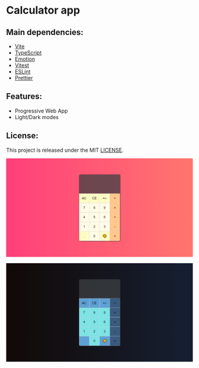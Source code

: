 # Calculator app

## Main dependencies:
- [Vite](https://v2.vitejs.dev/)
- [TypeScript](https://www.typescriptlang.org/)
- [Emotion](https://emotion.sh/)
- [Vitest](https://vitest.dev/)
- [ESLint](https://eslint.org/)
- [Prettier](https://prettier.io/)

## Features:
- Progressive Web App
- Light/Dark modes

## License:
This project is released under the MIT [LICENSE](/LICENSE).

![Calculator light mode screenshot](/screenshot_light_mode.jpeg "Calculator light mode screenshot")

![Calculator dark mode screenshot](/screenshot_dark_mode.jpeg "Calculator dark mode screenshot")
